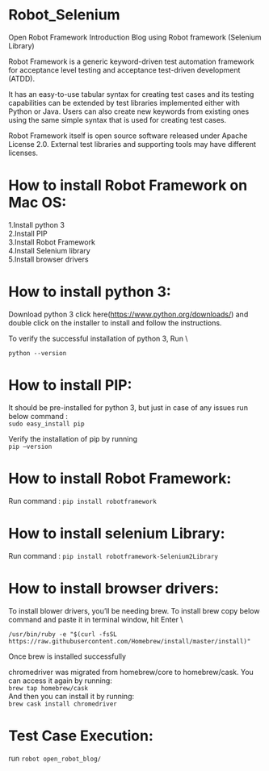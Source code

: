 # Robot_Selenium
Open Robot Framework Introduction Blog using Robot framework (Selenium Library)

Robot Framework is a generic keyword-driven test automation framework for acceptance level testing and acceptance test-driven development (ATDD).

It has an easy-to-use tabular syntax for creating test cases and its testing capabilities can be extended by test libraries implemented either with Python or Java. Users can also create new keywords from existing ones using the same simple syntax that is used for creating test cases.

Robot Framework itself is open source software released under Apache License 2.0. External test libraries and supporting tools may have different licenses.

# How to install Robot Framework on Mac OS:

1.Install python 3 \
2.Install PIP \
3.Install Robot Framework\
4.Install Selenium library\
5.Install browser drivers

# How to install python 3:
Download python 3 click here(https://www.python.org/downloads/) and double click on the installer to install and follow the instructions.

To verify the successful installation of python 3, Run \

`python --version`

# How to install PIP:
It should be pre-installed for python 3, but just in case of any issues run below command :\
`sudo easy_install pip`


Verify the installation of pip by running \
`pip —version`

# How to install Robot Framework:
Run command : `pip install robotframework`

# How to install selenium Library:

Run command : `pip install robotframework-Selenium2Library`

# How to install browser drivers:
To install blower drivers, you’ll be needing brew. To install brew copy below command and paste it in terminal window, hit Enter \

`/usr/bin/ruby -e "$(curl -fsSL https://raw.githubusercontent.com/Homebrew/install/master/install)"`




Once brew is installed successfully

chromedriver was migrated from homebrew/core to homebrew/cask.
You can access it again by running: \
  `brew tap homebrew/cask` \
And then you can install it by running: \
  `brew cask install chromedriver` 
  
 # Test Case Execution:
 run `robot open_robot_blog/` 

